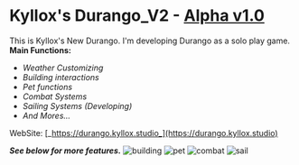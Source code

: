 # Kyllox's Durango_V2 - [Alpha v1.0](https://github.com/KylloxStudio/Durango_V2/releases/tag/v1.0)

This is Kyllox's New Durango. I'm developing Durango as a solo play game. **Main Functions:**
- _Weather Customizing_
- _Building interactions_
- _Pet functions_
- _Combat Systems_
- _Sailing Systems (Developing)_
- _And Mores..._

WebSite: [_https://durango.kyllox.studio_](https://durango.kyllox.studio)

_**See below for more features.**_
![building](https://durango.kyllox.studio/images/result-picture-04.png)
![pet](https://durango.kyllox.studio/images/result-picture-05.png)
![combat](https://durango.kyllox.studio/images/result-picture-06.png)
![sail](https://durango.kyllox.studio/images/sail-test.jpg)
